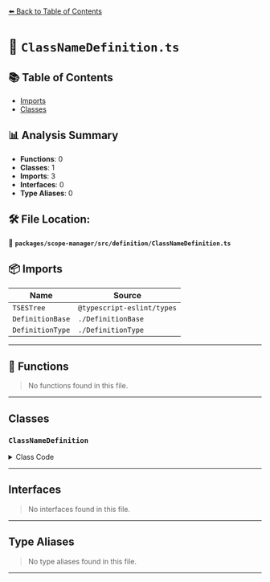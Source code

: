 [⬅️ Back to Table of Contents](../../../../index.md)

# 📄 `ClassNameDefinition.ts`

## 📚 Table of Contents

- [Imports](#imports)
- [Classes](#classes)

## 📊 Analysis Summary

- **Functions**: 0
- **Classes**: 1
- **Imports**: 3
- **Interfaces**: 0
- **Type Aliases**: 0

## 🛠️ File Location:
📂 **`packages/scope-manager/src/definition/ClassNameDefinition.ts`**

## 📦 Imports

| Name | Source |
|------|--------|
| `TSESTree` | `@typescript-eslint/types` |
| `DefinitionBase` | `./DefinitionBase` |
| `DefinitionType` | `./DefinitionType` |


---

## 🔧 Functions

> No functions found in this file.


---

## Classes

### `ClassNameDefinition`

<details><summary>Class Code</summary>

```ts
export class ClassNameDefinition extends DefinitionBase<
  DefinitionType.ClassName,
  TSESTree.ClassDeclaration | TSESTree.ClassExpression,
  null,
  TSESTree.Identifier
> {
  public readonly isTypeDefinition = true;
  public readonly isVariableDefinition = true;

  constructor(name: TSESTree.Identifier, node: ClassNameDefinition['node']) {
    super(DefinitionType.ClassName, name, node, null);
  }
}
```
</details>


---

## Interfaces

> No interfaces found in this file.


---

## Type Aliases

> No type aliases found in this file.


---